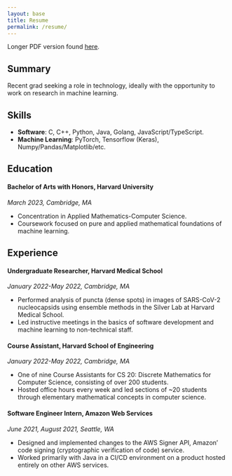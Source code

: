 ```yaml
---
layout: base
title: Resume
permalink: /resume/
---
```


Longer PDF version found [here](/assets/resume.pdf).


## Summary

Recent grad seeking a role in technology, ideally with the opportunity to work on research in
machine learning.


## Skills

* **Software**: C, C++, Python, Java, Golang, JavaScript/TypeScript.
* **Machine Learning**: PyTorch, Tensorflow (Keras), Numpy/Pandas/Matplotlib/etc.


## Education

#### **Bachelor of Arts with Honors**, Harvard University

*March 2023, Cambridge, MA*

* Concentration in Applied Mathematics-Computer Science.
* Coursework focused on pure and applied mathematical foundations of machine learning.


## Experience

#### **Undergraduate Researcher**, Harvard Medical School

*January 2022-May 2022, Cambridge, MA*

* Performed analysis of puncta (dense spots) in images of SARS-CoV-2 nucleocapsids using ensemble
  methods in the Silver Lab at Harvard Medical School.
* Led instructive meetings in the basics of software development and machine learning to
  non-technical staff.

#### **Course Assistant**, Harvard School of Engineering

*January 2022-May 2022, Cambridge, MA*

* One of nine Course Assistants for CS 20: Discrete Mathematics for Computer Science, consisting of
  over 200 students.
* Hosted office hours every week and led sections of ~20 students through elementary mathematical
  concepts in computer science.


#### **Software Engineer Intern**, Amazon Web Services

*June 2021, August 2021, Seattle, WA*

* Designed and implemented changes to the AWS Signer API, Amazon’ code signing (cryptographic
  verification of code) service. 
* Worked primarily with Java in a CI/CD environment on a product hosted entirely on other AWS
  services. 


